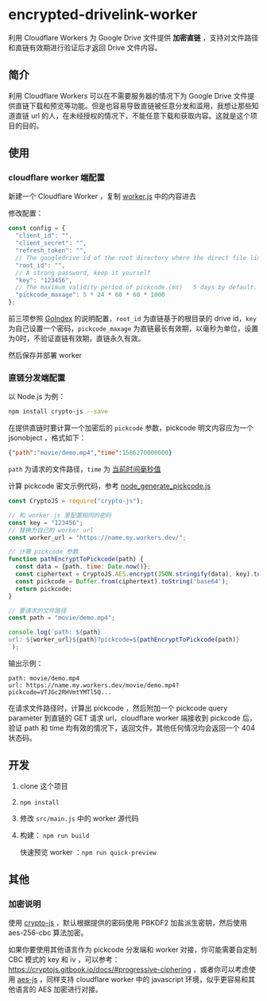 # encrypted-drivelink-worker
利用 Cloudflare Workers 为 Google Drive 文件提供 **加密直链** ，支持对文件路径和直链有效期进行验证后才返回  Drive 文件内容。

## 简介

利用 Cloudflare Workers 可以在不需要服务器的情况下为 Google Drive 文件提供直链下载和预览等功能。但是也容易导致直链被任意分发和滥用，我想让那些知道直链 url 的人，在未经授权的情况下，不能任意下载和获取内容。这就是这个项目的目的。



## 使用

### cloudflare worker 端配置

新建一个 Cloudflare Worker ，复制 [worker.js](https://raw.githubusercontent.com/yanzai/encrypted-drivelink-worker/master/worker.js)  中的内容进去

修改配置：

```js
const config = {
  "client_id": "",
  "client_secret": "",
  "refresh_token": "",
  // The googledrive id of the root directory where the direct file link is based
  "root_id": "",
  // A strong password, keep it yourself
  "key": "123456",
  // The maximum validity period of pickcode.(ms)   5 days by default. Set to 0 means permanently valid.
  "pickcode_maxage": 5 * 24 * 60 * 60 * 1000
};
```

前三项参照 [GoIndex](https://github.com/yanzai/goindex) 的说明配置，`root_id` 为直链基于的根目录的 drive id，`key` 为自己设置一个密码，`pickcode_maxage` 为直链最长有效期，以毫秒为单位，设置为0时，不验证直链有效期，直链永久有效。

然后保存并部署 worker

### 直链分发端配置

以 Node.js 为例：

```bash
npm install crypto-js --save
```

在提供直链时要计算一个加密后的 `pickcode` 参数，pickcode 明文内容应为一个 jsonobject ，格式如下：

```json
{"path":"movie/demo.mp4","time":1586270000000}
```

`path` 为请求的文件路径，`time` 为 [当前时间毫秒值](https://currentmillis.com/)

 计算 pickcode 密文示例代码，参考 [node_generate_pickcode.js](https://github.com/yanzai/encrypted-drivelink-worker/blob/master/node_generate_pickcode.js)

```javascript
const CryptoJS = require("crypto-js");

// 和 worker.js 里配置相同的密码
const key = "123456";
// 替换为自己的 worker url
const worker_url = "https://name.my.workers.dev/";

// 计算 pickcode 参数
function pathEncryptToPickcode(path) {
  const data = {path, time: Date.now()};
  const ciphertext = CryptoJS.AES.encrypt(JSON.stringify(data), key).toString();
  const pickcode = Buffer.from(ciphertext).toString('base64');
  return pickcode;
}

// 要请求的文件路径
const path = "movie/demo.mp4";

console.log(`path: ${path}
url: ${worker_url}${path}?pickcode=${pathEncryptToPickcode(path)}
`);
```

输出示例：

```text
path: movie/demo.mp4
url: https://name.my.workers.dev/movie/demo.mp4?pickcode=VTJGc2RHVmtYMTl5Q...
```

在请求文件路径时，计算出 pickcode ，然后附加一个 pickcode query parameter 到直链的 GET 请求 url，cloudflare worker 端接收到 pickcode 后，验证 path 和 time 均有效的情况下，返回文件，其他任何情况均会返回一个 404 状态码。



## 开发

1. clone 这个项目

2. `npm install`

3. 修改 `src/main.js` 中的 worker 源代码

4. 构建： `npm run build`

   快速预览 worker ：`npm run quick-preview`



## 其他

### 加密说明

使用 [crypto-js](https://github.com/brix/crypto-js) ，默认根据提供的密码使用 PBKDF2 加盐派生密钥，然后使用 aes-256-cbc 算法加密。

如果你要使用其他语言作为 pickcode 分发端和 worker 对接，你可能需要自定制 CBC 模式的 key 和 iv ，可以参考：https://cryptojs.gitbook.io/docs/#progressive-ciphering ，或者你可以考虑使用 [aes-js](https://github.com/ricmoo/aes-js ) ，同样支持 cloudflare worker 中的 javascript 环境，似乎更容易和其他语言的 AES 加密进行对接。